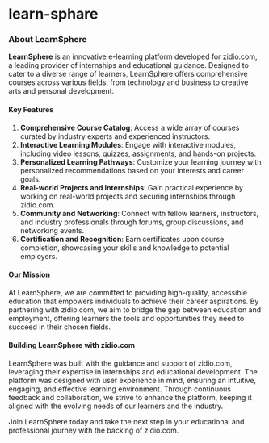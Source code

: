 # learn-sphare
### About LearnSphere

**LearnSphere** is an innovative e-learning platform developed for zidio.com, a leading provider of internships and educational guidance. Designed to cater to a diverse range of learners, LearnSphere offers comprehensive courses across various fields, from technology and business to creative arts and personal development.

#### Key Features

1. **Comprehensive Course Catalog**: Access a wide array of courses curated by industry experts and experienced instructors.
2. **Interactive Learning Modules**: Engage with interactive modules, including video lessons, quizzes, assignments, and hands-on projects.
3. **Personalized Learning Pathways**: Customize your learning journey with personalized recommendations based on your interests and career goals.
4. **Real-world Projects and Internships**: Gain practical experience by working on real-world projects and securing internships through zidio.com.
5. **Community and Networking**: Connect with fellow learners, instructors, and industry professionals through forums, group discussions, and networking events.
6. **Certification and Recognition**: Earn certificates upon course completion, showcasing your skills and knowledge to potential employers.

#### Our Mission

At LearnSphere, we are committed to providing high-quality, accessible education that empowers individuals to achieve their career aspirations. By partnering with zidio.com, we aim to bridge the gap between education and employment, offering learners the tools and opportunities they need to succeed in their chosen fields.

#### Building LearnSphere with zidio.com

LearnSphere was built with the guidance and support of zidio.com, leveraging their expertise in internships and educational development. The platform was designed with user experience in mind, ensuring an intuitive, engaging, and effective learning environment. Through continuous feedback and collaboration, we strive to enhance the platform, keeping it aligned with the evolving needs of our learners and the industry.

Join LearnSphere today and take the next step in your educational and professional journey with the backing of zidio.com.
